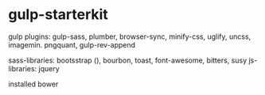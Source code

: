 # gulp-starterkit
gulp plugins: gulp-sass, plumber, browser-sync, minify-css, uglify, uncss, imagemin. pngquant, gulp-rev-append 


sass-libraries: bootsstrap (), bourbon, toast, font-awesome, bitters, susy
js-libraries: jquery

installed bower
